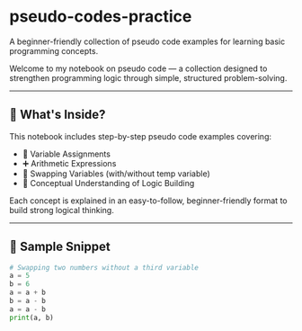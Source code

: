 # pseudo-codes-practice
A beginner-friendly collection of pseudo code examples for learning basic programming concepts.

Welcome to my notebook on pseudo code — a collection designed to strengthen programming logic through simple, structured problem-solving.

---

## 📘 What's Inside?

This notebook includes step-by-step pseudo code examples covering:

- 📌 Variable Assignments
- ➕ Arithmetic Expressions
- 🔄 Swapping Variables (with/without temp variable)
- 🧠 Conceptual Understanding of Logic Building

Each concept is explained in an easy-to-follow, beginner-friendly format to build strong logical thinking.

---

## 🧪 Sample Snippet

```python
# Swapping two numbers without a third variable
a = 5
b = 6
a = a + b
b = a - b
a = a - b
print(a, b)

